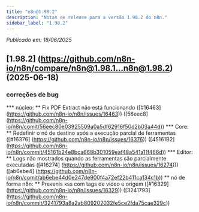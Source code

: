 ```yaml
---
title: "n8n@1.98.2"
description: "Notas de release para a versão 1.98.2 do n8n."
sidebar_label: "1.98.2"
---
```


*Publicado em: 18/06/2025*

## [1.98.2] (https://github.com/n8n-io/n8n/compare/n8n@1.98.1...n8n@1.98.2) (2025-06-18)


### correções de bug

*** núcleo: ** Fix PDF Extract não está funcionando ([#16463] (https://github.com/n8n-io/n8n/issues/16463)) ([56eec8] (https://github.com/n8n-io/n8n/comit/56eec80e03925509a0a5df62916f50d2b03a44d))
*** Core: ** Redefinir o nó de destino após a execução parcial de ferramentas ([#16376] (https://github.com/n8n-io/n8n/issues/16376)) ([45161B2] (https://github.com/n8n-io/n8n/commit/45161b24e8bca668b301059eaf48a541a11f466d))
*** Editor: ** Logs não mostrados quando as ferramentas são parcialmente executadas ([#16274] (https://github.com/n8n-io/n8n/issues/16274))) ([ab6ebe4] (https://github.com/n8n-io/n8n/comit/ab6ebe44d0e247de900f4a72ef22b411ca134c1b))
** nó de forma n8n: ** Prevenis xss com tags de vídeo e origem ([#16329] (https://github.com/n8n-io/n8n/issues/16329)) ([3241793] (https://github.com/n8n-io/n8n/commit/3241793a8a2ab809202032fe5ce2fda75cae329c))
